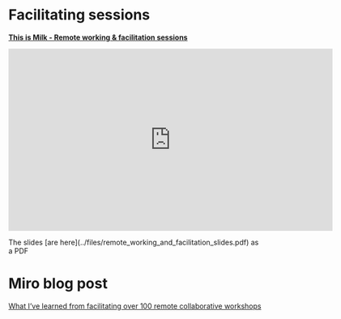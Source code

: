 # Facilitating sessions
 <p><a href="https://www.thisismilk.co.uk/blog/remote-working-facilitation-sessions"  target="_blank" rel="noopener"><strong>This is Milk - Remote working &  facilitation sessions</strong></a></p> 
 <p><iframe title="This is Milk video about facilitating session when working remotely" src="https://player.vimeo.com/video/399952777" width="640" height="360" frameborder="0" allow="autoplay; fullscreen" allowfullscreen></iframe></p>
 The slides [are here](../files/remote_working_and_facilitation_slides.pdf) as a PDF

# Miro blog post
[What I’ve learned from facilitating over 100 remote collaborative workshops](https://miro.com/blog/100-remote-workshops-learnings/#05)
